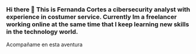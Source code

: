 ### Hi there 👋 This is Fernanda Cortes a cibersecurity analyst with experience in costumer service. Currently Im a freelancer working online at the same time that I keep learning new skills in the technology world. 

Acompañame en esta aventura

<!--
**FreenandaAnda/FreenandaAnda** is a ✨ _special_ ✨ repository because its `README.md` (this file) appears on your GitHub profile.

Here are some ideas to get you started:

- 🔭 I’m currently working on ...
- 🌱 I’m currently learning ...
- 👯 I’m looking to collaborate on ...
- 🤔 I’m looking for help with ...
- 💬 Ask me about ...
- 📫 How to reach me: ...
- 😄 Pronouns: ...
- ⚡ Fun fact: ...
-->
